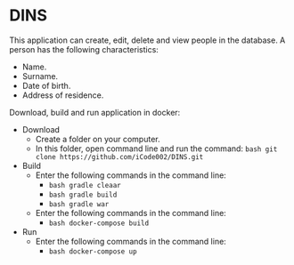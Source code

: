 # DINS

This application can create, edit, delete and view people in the database.
A person has the following characteristics:
* Name.
* Surname.
* Date of birth.
* Address of residence.

Download, build and run application in docker:
* Download
  * Create a folder on your computer.
  * In this folder, open command line and run the command:
  ```bash git clone https://github.com/iCode002/DINS.git ```
* Build
  * Enter the following commands in the command line:
    * ```bash gradle cleaar ```
    * ```bash gradle build ```
    * ```bash gradle war ```
  * Enter the following commands in the command line:
    * ```bash docker-compose build ```
* Run
  * Enter the following commands in the command line:
    * ```bash docker-compose up ```

